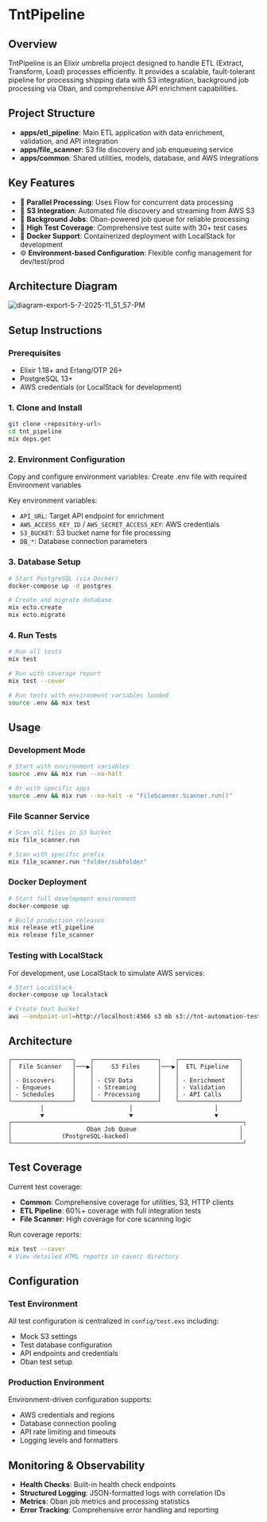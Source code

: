 # TntPipeline

## Overview

TntPipeline is an Elixir umbrella project designed to handle ETL (Extract, Transform, Load) processes efficiently. It provides a scalable, fault-tolerant pipeline for processing shipping data with S3 integration, background job processing via Oban, and comprehensive API enrichment capabilities.

## Project Structure

- **apps/etl_pipeline**: Main ETL application with data enrichment, validation, and API integration
- **apps/file_scanner**: S3 file discovery and job enqueueing service
- **apps/common**: Shared utilities, models, database, and AWS integrations

## Key Features

- 🚀 **Parallel Processing**: Uses Flow for concurrent data processing
- 📁 **S3 Integration**: Automated file discovery and streaming from AWS S3
- 🔄 **Background Jobs**: Oban-powered job queue for reliable processing
- 🧪 **High Test Coverage**: Comprehensive test suite with 30+ test cases
- 🐳 **Docker Support**: Containerized deployment with LocalStack for development
- ⚙️ **Environment-based Configuration**: Flexible config management for dev/test/prod

## Architecture Diagram
![diagram-export-5-7-2025-11_51_57-PM](https://github.com/user-attachments/assets/762799bd-1d76-4940-a1ee-f4176b1f5c88)


## Setup Instructions

### Prerequisites

- Elixir 1.18+ and Erlang/OTP 26+
- PostgreSQL 13+
- AWS credentials (or LocalStack for development)

### 1. Clone and Install

```bash
git clone <repository-url>
cd tnt_pipeline
mix deps.get
```

### 2. Environment Configuration

Copy and configure environment variables:
Create .env file with required Environment variables

Key environment variables:

- `API_URL`: Target API endpoint for enrichment
- `AWS_ACCESS_KEY_ID` / `AWS_SECRET_ACCESS_KEY`: AWS credentials
- `S3_BUCKET`: S3 bucket name for file processing
- `DB_*`: Database connection parameters

### 3. Database Setup

```bash
# Start PostgreSQL (via Docker)
docker-compose up -d postgres

# Create and migrate database
mix ecto.create
mix ecto.migrate
```

### 4. Run Tests

```bash
# Run all tests
mix test

# Run with coverage report
mix test --cover

# Run tests with environment variables loaded
source .env && mix test
```

## Usage

### Development Mode

```bash
# Start with environment variables
source .env && mix run --no-halt

# Or with specific apps
source .env && mix run --no-halt -e "FileScanner.Scanner.run()"
```

### File Scanner Service

```bash
# Scan all files in S3 bucket
mix file_scanner.run

# Scan with specific prefix
mix file_scanner.run "folder/subfolder"
```

### Docker Deployment

```bash
# Start full development environment
docker-compose up

# Build production releases
mix release etl_pipeline
mix release file_scanner
```

### Testing with LocalStack

For development, use LocalStack to simulate AWS services:

```bash
# Start LocalStack
docker-compose up localstack

# Create test bucket
aws --endpoint-url=http://localhost:4566 s3 mb s3://tnt-automation-test
```

## Architecture

```
┌─────────────────┐    ┌──────────────────┐    ┌─────────────────┐
│  File Scanner   │───▶│     S3 Files     │───▶│  ETL Pipeline   │
│                 │    │                  │    │                 │
│ - Discovers     │    │ - CSV Data       │    │ - Enrichment    │
│ - Enqueues      │    │ - Streaming      │    │ - Validation    │
│ - Schedules     │    │ - Processing     │    │ - API Calls     │
└─────────────────┘    └──────────────────┘    └─────────────────┘
         │                        │                       │
         ▼                        ▼                       ▼
┌─────────────────────────────────────────────────────────────────┐
│                     Oban Job Queue                             │
│              (PostgreSQL-backed)                               │
└─────────────────────────────────────────────────────────────────┘
```

## Test Coverage

Current test coverage:

- **Common**: Comprehensive coverage for utilities, S3, HTTP clients
- **ETL Pipeline**: 60%+ coverage with full integration tests
- **File Scanner**: High coverage for core scanning logic

Run coverage reports:

```bash
mix test --cover
# View detailed HTML reports in cover/ directory
```

## Configuration

### Test Environment

All test configuration is centralized in `config/test.exs` including:

- Mock S3 settings
- Test database configuration
- API endpoints and credentials
- Oban test setup

### Production Environment

Environment-driven configuration supports:

- AWS credentials and regions
- Database connection pooling
- API rate limiting and timeouts
- Logging levels and formatters

## Monitoring & Observability

- **Health Checks**: Built-in health check endpoints
- **Structured Logging**: JSON-formatted logs with correlation IDs
- **Metrics**: Oban job metrics and processing statistics
- **Error Tracking**: Comprehensive error handling and reporting

